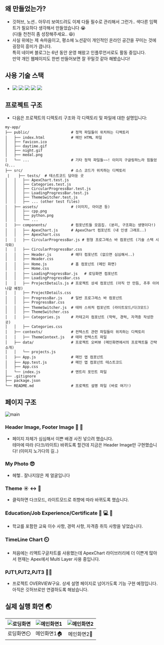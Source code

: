 ## 왜 만들었는가? 

- 깃허브, 노션.. 아무리 보여드려도 이제 다들 필수로 관리해서 그런가.. 색다른 임팩트가 필요하다 생각해서 만들었습니다 :sob: <br>(다들 천천히 좀 성장해주세요.. :satisfied:)</br>
- 사실 위에는 제 속마음이고, 평소에 노션같이 개인적인 온라인 공간을 꾸미는 것에 굉장히 흥미가 큽니다.<br>특히 네이버 블로그는 6년 동안 운영 해왔고 인플루언서로도 활동 중입니다.<br>만약 개인 웹페이지도 한번 만들어보면 잘 꾸밀것 같아 해봤습니다!</br>

## 사용 기술 스택

- <img src="https://img.shields.io/badge/react-61DAFB?style=for-the-badge&logo=react&logoColor=black">   <img src="https://img.shields.io/badge/javascript-F7DF1E?style=for-the-badge&logo=javascript&logoColor=black">  <img src="https://img.shields.io/badge/html5-E34F26?style=for-the-badge&logo=html5&logoColor=white"> <img src="https://img.shields.io/badge/css-1572B6?style=for-the-badge&logo=css3&logoColor=white"> <img src="https://img.shields.io/badge/node.js-339933?style=for-the-badge&logo=Node.js&logoColor=white">

## 프로젝트 구조

- 다음은 프로젝트의 디렉토리 구조와 각 디렉토리 및 파일에 대한 설명입니다:

```plaintext
my-app/                       
├── public/                   # 정적 파일들이 위치하는 디렉토리
│   ├── index.html            # 메인 HTML 파일
│   ├── favicon.ico           
│   ├── daytime.gif           
│   ├── night.gif             
│   ├── medal.png             
│   └── ...                   # 기타 정적 파일들~~! 이미지 구글링하느라 힘들었다...
├── src/                      # 소스 코드가 위치하는 디렉토리
 |    ├── tests/  # 테스트코드 담아둔 곳
│   │   ├── ApexChart.test.js
│   │   ├── Categories.test.js
│   │   ├── CircularProgressBar.test.js
│   │   ├── LoadingProgressBar.test.js
│   │   ├── ThemeSwitcher.test.js
│   │   ├── ... (other test files)
│   ├── assets/               # (이미지, 아이콘 등)
│   │   ├── cpp.png           
│   │   ├── python.png        
│   │   └── ...               
│   ├── components/           # 컴포넌트들 모음집. (분리, 구조화는 생명이다!)
│   │   ├── ApexChart.js      # ApexChart 컴포넌트 (내 인생 그래프..)
│   │   ├── ApexChart.css     
│   │   ├── CircularProgressBar.js # 원형 프로그레스 바 컴포넌트 (기술 스택 시각화)
│   │   ├── CircularProgressBar.css 
│   │   ├── Header.js         # 헤더 컴포넌트 (없으면 심심해서..)
│   │   ├── Header.css        
│   │   ├── Home.js           # 홈 컴포넌트 (메인 화면)
│   │   ├── Home.css          
│   │   ├── LoadingProgressBar.js   # 로딩화면 컴포넌트
│   │   ├── LoadingProgressBar.css  
│   │   ├── ProjectDetails.js # 프로젝트 상세 컴포넌트 (아직 안 만듬, 추후 이어나갈 예정)
│   │   ├── ProjectDetails.css
│   │   ├── ProgressBar.js    # 일반 프로그레스 바 컴포넌트
│   │   ├── ProgressBar.css   
│   │   ├── ThemeSwitcher.js  # 테마 스위처 컴포넌트 (라이트모드/다크모드)
│   │   ├── ThemeSwitcher.css 
│   │   ├── Categories.js     # 카테고리 컴포넌트 (학력, 경력, 자격증 작성한 곳)
│   │   ├── Categories.css    
│   ├── contexts/             # 컨텍스트 관련 파일들이 위치하는 디렉토리
│   │   ├── ThemeContext.js   # 테마 컨텍스트 파일
│   ├── data/                 # 프로젝트 오버뷰 (메인화면에서의 프로젝트들 간략 소개)
│   │   └── projects.js       
│   ├── App.js                # 메인 앱 컴포넌트
│   ├── App.test.js           # 메인 앱 컴포넌트 테스트코드
│   ├── App.css               
│   └── index.js              # 엔트리 포인트 파일
├── .gitignore                
├── package.json              
└── README.md                 # 프로젝트 설명 파일 (바로 여기!)
```

## 페이지 구조
![main](https://github.com/Crush-on-Study/Introduce_page/assets/99119068/1cebb9c3-249e-4502-b51b-cf253e4340f0)

### Header Image, Footer Image 🤠 🦶
- 페이지 자체가 심심해서 이쁜 배경 사진 넣으려 했습니다.<br>테마에 따라 (다크/라이트) 바뀌도록 할건데 지금은 Header Image만 구현했습니다! (이미지 노가다의 길..)</br>

### My Photo 😎
- 헤헿.. 잘나지않은 제 얼굴입니다

### Theme ☀️ ↔️ 🌝
- 클릭하면 다크모드, 라이트모드로 취향에 따라 바뀌도록 했습니다.

### Education/Job Experience/Certificate 🏫 💻 🥇
- 학교를 포함한 교육 이수 사항, 경력 사항, 자격증 취득 사항을 넣었습니다.

### TimeLine Chart ⏲️
- 처음에는 리액트구글차트를 사용했는데 ApexChart 라이브러리에 더 이쁜게 많아서 현재는 Apex에서 Multi Layer 사용 중입니다.

### PJT1,PJT2,PJT3 👨‍💼
- 프로젝트 OVERVIEW구요. 상세 설명 페이지로 넘어가도록 기능 구현 예정입니다. 아직은 깃허브로만 연결하도록 해놨습니다.


## 실제 실행 화면 🌏
|![로딩화면](https://github.com/Crush-on-Study/Introduce_page/assets/99119068/ea1972bc-d9cc-4f8f-a607-8288c0f2011b)|![메인화면1](https://github.com/Crush-on-Study/Introduce_page/assets/99119068/9ab4f651-95d9-47aa-9374-e0830683ec5e)|![메인화면2](https://github.com/Crush-on-Study/Introduce_page/assets/99119068/23caf1e9-a34b-466d-9161-f516a0076ac6)|
|:-----:|:-----:|:-----:|
|로딩화면⏲️|메인화면1🏠|메인화면2🏡|

